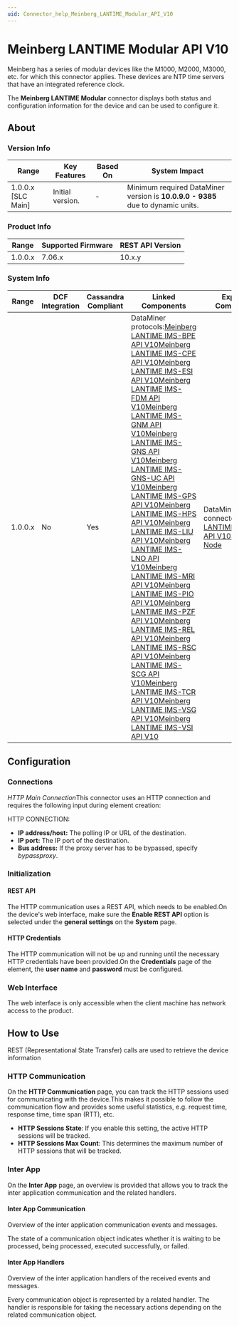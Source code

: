 ```yaml
---
uid: Connector_help_Meinberg_LANTIME_Modular_API_V10
---
```


# Meinberg LANTIME Modular API V10

Meinberg has a series of modular devices like the M1000, M2000, M3000, etc. for which this connector applies. These devices are NTP time servers that have an integrated reference clock.

The **Meinberg LANTIME Modular** connector displays both status and configuration information for the device and can be used to configure it.

## About

### Version Info

| **Range**            | **Key Features** | **Based On** | **System Impact**                                                               |
|----------------------|------------------|--------------|---------------------------------------------------------------------------------|
| 1.0.0.x \[SLC Main\] | Initial version. | \-           | Minimum required DataMiner version is **10.0.9.0 - 9385** due to dynamic units. |

### Product Info

| **Range** | **Supported Firmware** | **REST API Version** |
|-----------|------------------------|----------------------|
| 1.0.0.x   | 7.06.x                 | 10.x.y               |

### System Info

| **Range** | **DCF Integration** | **Cassandra Compliant** | **Linked Components**                                                                                                                                                                                                                                                                                                                                                                                                                                                                                                                                                                                                                                                                                                                                                                                                                                                                                                                                                                                                                                                                                                                                                                                                                                                                                                                                                                                                                                                                                                                                                                                                                                                                                                                                                                                                                                                                                                                                                                                                      | **Exported Components**                                                                                                                                  |
|-----------|---------------------|-------------------------|----------------------------------------------------------------------------------------------------------------------------------------------------------------------------------------------------------------------------------------------------------------------------------------------------------------------------------------------------------------------------------------------------------------------------------------------------------------------------------------------------------------------------------------------------------------------------------------------------------------------------------------------------------------------------------------------------------------------------------------------------------------------------------------------------------------------------------------------------------------------------------------------------------------------------------------------------------------------------------------------------------------------------------------------------------------------------------------------------------------------------------------------------------------------------------------------------------------------------------------------------------------------------------------------------------------------------------------------------------------------------------------------------------------------------------------------------------------------------------------------------------------------------------------------------------------------------------------------------------------------------------------------------------------------------------------------------------------------------------------------------------------------------------------------------------------------------------------------------------------------------------------------------------------------------------------------------------------------------------------------------------------------------|----------------------------------------------------------------------------------------------------------------------------------------------------------|
| 1.0.0.x   | No                  | Yes                     | DataMiner protocols:[Meinberg LANTIME IMS-BPE API V10](/Driver%20Help/Meinberg%20LANTIME%20IMS-BPE%20API%20V10.aspx)[Meinberg LANTIME IMS-CPE API V10](/Driver%20Help/Meinberg%20LANTIME%20IMS-CPE%20API%20V10.aspx)[Meinberg LANTIME IMS-ESI API V10](/Driver%20Help/Meinberg%20LANTIME%20IMS-ESI%20API%20V10.aspx)[Meinberg LANTIME IMS-FDM API V10](/Driver%20Help/Meinberg%20LANTIME%20IMS-FDM%20API%20V10.aspx)[Meinberg LANTIME IMS-GNM API V10](/Driver%20Help/Meinberg%20LANTIME%20IMS-GNM%20API%20V10.aspx)[Meinberg LANTIME IMS-GNS API V10](/Driver%20Help/Meinberg%20LANTIME%20IMS-GNS%20API%20V10.aspx)[Meinberg LANTIME IMS-GNS-UC API V10](/Driver%20Help/Meinberg%20LANTIME%20IMS-GNS-UC%20API%20V10.aspx)[Meinberg LANTIME IMS-GPS API V10](/Driver%20Help/Meinberg%20LANTIME%20IMS-GPS%20API%20V10.aspx)[Meinberg LANTIME IMS-HPS API V10](/Driver%20Help/Meinberg%20LANTIME%20IMS-HPS%20API%20V10.aspx)[Meinberg LANTIME IMS-LIU API V10](/Driver%20Help/Meinberg%20LANTIME%20IMS-LIU%20API%20V10.aspx)[Meinberg LANTIME IMS-LNO API V10](/Driver%20Help/Meinberg%20LANTIME%20IMS-LNO%20API%20V10.aspx)[Meinberg LANTIME IMS-MRI API V10](/Driver%20Help/Meinberg%20LANTIME%20IMS-MRI%20API%20V10.aspx)[Meinberg LANTIME IMS-PIO API V10](/Driver%20Help/Meinberg%20LANTIME%20IMS-PIO%20API%20V10.aspx)[Meinberg LANTIME IMS-PZF API V10](/Driver%20Help/Meinberg%20LANTIME%20IMS-PZF%20API%20V10.aspx)[Meinberg LANTIME IMS-REL API V10](/Driver%20Help/Meinberg%20LANTIME%20IMS-REL%20API%20V10.aspx)[Meinberg LANTIME IMS-RSC API V10](/Driver%20Help/Meinberg%20LANTIME%20IMS-RSC%20API%20V10.aspx)[Meinberg LANTIME IMS-SCG API V10](/Driver%20Help/Meinberg%20LANTIME%20IMS-SCG%20API%20V10.aspx)[Meinberg LANTIME IMS-TCR API V10](/Driver%20Help/Meinberg%20LANTIME%20IMS-TCR%20API%20V10.aspx)[Meinberg LANTIME IMS-VSG API V10](/Driver%20Help/Meinberg%20LANTIME%20IMS-VSG%20API%20V10.aspx)[Meinberg LANTIME IMS-VSI API V10](/Driver%20Help/Meinberg%20LANTIME%20IMS-VSI%20API%20V10.aspx) | DataMiner connector:[Meinberg LANTIME Modular API V10 - SyncMon Node](xref:Connector_help_Meinberg_LANTIME_Modular_API_V10_-_SyncMon_Node) |

## Configuration

### Connections

*HTTP Main Connection*This connector uses an HTTP connection and requires the following input during element creation:

HTTP CONNECTION:

- **IP address/host:** The polling IP or URL of the destination.
- **IP port:** The IP port of the destination.
- **Bus address:** If the proxy server has to be bypassed, specify *bypassproxy*.

### Initialization

#### REST API

The HTTP communication uses a REST API, which needs to be enabled.On the device's web interface, make sure the **Enable REST API** option is selected under the **general settings** on the **System** page.

#### HTTP Credentials

The HTTP communication will not be up and running until the necessary HTTP credentials have been provided.On the **Credentials** page of the element, the **user name** and **password** must be configured.

### Web Interface

The web interface is only accessible when the client machine has network access to the product.

## How to Use

REST (Representational State Transfer) calls are used to retrieve the device information

### HTTP Communication

On the **HTTP Communication** page, you can track the HTTP sessions used for communicating with the device.This makes it possible to follow the communication flow and provides some useful statistics, e.g. request time, response time, time span (RTT), etc.

- **HTTP Sessions State**: If you enable this setting, the active HTTP sessions will be tracked.
- **HTTP Sessions Max Count**: This determines the maximum number of HTTP sessions that will be tracked.

### Inter App

On the **Inter App** page, an overview is provided that allows you to track the inter application communication and the related handlers.

#### Inter App Communication

Overview of the inter application communication events and messages.

The state of a communication object indicates whether it is waiting to be processed, being processed, executed successfully, or failed.

#### Inter App Handlers

Overview of the inter application handlers of the received events and messages.

Every communication object is represented by a related handler. The handler is responsible for taking the necessary actions depending on the related communication object.
